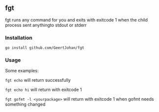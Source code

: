 ## fgt
fgt runs any command for you and exits with exitcode 1 when the child process sent anythingto stdout or stderr

### Installation
`go install github.com/GeertJohan/fgt`


### Usage
Some examples:

`fgt echo` will return successfully

`fgt echo hi` will return with exitcode 1

`fgt gofmt -l <yourpackage>` will return with exitcode 1 when gofmt needs something changed